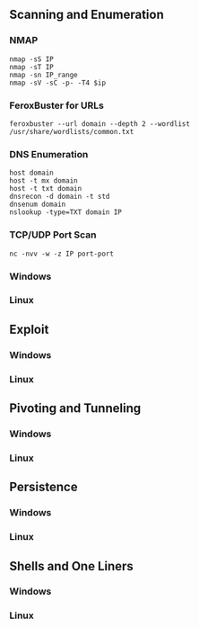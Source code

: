 ## Scanning and Enumeration

### NMAP
`nmap -sS IP`<br>
`nmap -sT IP`<br>
`nmap -sn IP_range`<br>
`nmap -sV -sC -p- -T4 $ip`<br>

### FeroxBuster for URLs
`feroxbuster --url domain --depth 2 --wordlist /usr/share/wordlists/common.txt`

### DNS Enumeration
`host domain`<br>
`host -t mx domain`<br>
`host -t txt domain`<br>
`dnsrecon -d domain -t std`<br>
`dnsenum domain`<br>
`nslookup -type=TXT domain IP`<br>

### TCP/UDP Port Scan
`nc -nvv -w -z IP port-port`

### Windows

### Linux

## Exploit

### Windows

### Linux

## Pivoting and Tunneling

### Windows

### Linux

## Persistence

### Windows

### Linux

## Shells and One Liners

### Windows

### Linux

